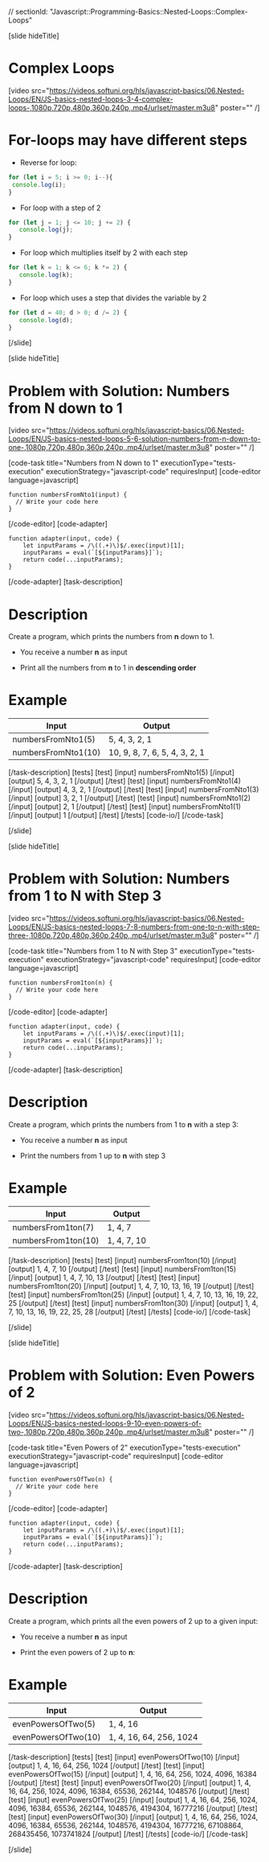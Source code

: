 // sectionId: "Javascript::Programming-Basics::Nested-Loops::Complex-Loops"

[slide hideTitle]
# Complex Loops

[video src="https://videos.softuni.org/hls/javascript-basics/06.Nested-Loops/EN/JS-basics-nested-loops-3-4-complex-loops-,1080p,720p,480p,360p,240p,.mp4/urlset/master.m3u8" poster="" /]

# For-loops may have different steps

* Reverse for loop: 

``` js live
for (let i = 5; i >= 0; i--){
 console.log(i);
}
```

* For loop with a step of 2

``` js live
for (let j = 1; j <= 10; j += 2) {
   console.log(j);
}
```

* For loop which multiplies itself by 2 with each step

``` js live
for (let k = 1; k <= 6; k *= 2) {
   console.log(k);
}
```

* For loop which uses a step that divides the variable by 2

``` js live
for (let d = 40; d > 0; d /= 2) {
   console.log(d);
}
```

[/slide]

[slide hideTitle]
# Problem with Solution: Numbers from N down to 1

[video src="https://videos.softuni.org/hls/javascript-basics/06.Nested-Loops/EN/JS-basics-nested-loops-5-6-solution-numbers-from-n-down-to-one-,1080p,720p,480p,360p,240p,.mp4/urlset/master.m3u8" poster="" /]

[code-task title="Numbers from N down to 1" executionType="tests-execution" executionStrategy="javascript-code" requiresInput]
[code-editor language=javascript]
```
function numbersFromNto1(input) {
  // Write your code here
}

```
[/code-editor]
[code-adapter]
```
function adapter(input, code) {
    let inputParams = /\((.+)\)$/.exec(input)[1];
    inputParams = eval(`[${inputParams}]`);
    return code(...inputParams);
}
```
[/code-adapter]
[task-description]
# Description
Create a program, which prints the numbers from **n** down to 1.

- You receive a number **n** as input

- Print all the numbers from **n** to 1 in **descending order**

# Example
| **Input** | **Output** |
| --- | --- |
| numbersFromNto1(5) | 5, 4, 3, 2, 1 |
| numbersFromNto1(10)| 10, 9, 8, 7, 6, 5, 4, 3, 2, 1 |


[/task-description]
[tests]
[test]
[input]
numbersFromNto1(5)
[/input]
[output]
5, 4, 3, 2, 1
[/output]
[/test]
[test]
[input]
numbersFromNto1(4)
[/input]
[output]
4, 3, 2, 1
[/output]
[/test]
[test]
[input]
numbersFromNto1(3)
[/input]
[output]
3, 2, 1
[/output]
[/test]
[test]
[input]
numbersFromNto1(2)
[/input]
[output]
2, 1
[/output]
[/test]
[test]
[input]
numbersFromNto1(1)
[/input]
[output]
1
[/output]
[/test]
[/tests]
[code-io/]
[/code-task]

[/slide]

[slide hideTitle]
# Problem with Solution: Numbers from 1 to N with Step 3

[video src="https://videos.softuni.org/hls/javascript-basics/06.Nested-Loops/EN/JS-basics-nested-loops-7-8-numbers-from-one-to-n-with-step-three-,1080p,720p,480p,360p,240p,.mp4/urlset/master.m3u8" poster="" /]

[code-task title="Numbers from 1 to N with Step 3" executionType="tests-execution" executionStrategy="javascript-code" requiresInput]
[code-editor language=javascript]
```
function numbersFrom1ton(n) {
  // Write your code here
}
```
[/code-editor]
[code-adapter]
```
function adapter(input, code) {
    let inputParams = /\((.+)\)$/.exec(input)[1];
    inputParams = eval(`[${inputParams}]`);
    return code(...inputParams);
}
```
[/code-adapter]
[task-description]
# Description
Create a program, which prints the numbers from 1 to **n** with a step 3:

* You receive a number **n** as input

* Print the numbers from 1 up to **n** with step 3


# Example
| **Input** | **Output** |
| --- | --- |
| numbersFrom1ton(7) | 1, 4, 7 |
| numbersFrom1ton(10) | 1, 4, 7, 10 |

[/task-description]
[tests]
[test]
[input]
numbersFrom1ton(10)
[/input]
[output]
1, 4, 7, 10
[/output]
[/test]
[test]
[input]
numbersFrom1ton(15)
[/input]
[output]
1, 4, 7, 10, 13
[/output]
[/test]
[test]
[input]
numbersFrom1ton(20)
[/input]
[output]
1, 4, 7, 10, 13, 16, 19
[/output]
[/test]
[test]
[input]
numbersFrom1ton(25)
[/input]
[output]
1, 4, 7, 10, 13, 16, 19, 22, 25
[/output]
[/test]
[test]
[input]
numbersFrom1ton(30)
[/input]
[output]
1, 4, 7, 10, 13, 16, 19, 22, 25, 28
[/output]
[/test]
[/tests]
[code-io/]
[/code-task]

[/slide]

[slide hideTitle]
# Problem with Solution: Even Powers of 2

[video src="https://videos.softuni.org/hls/javascript-basics/06.Nested-Loops/EN/JS-basics-nested-loops-9-10-even-powers-of-two-,1080p,720p,480p,360p,240p,.mp4/urlset/master.m3u8" poster="" /]

[code-task title="Even Powers of 2" executionType="tests-execution" executionStrategy="javascript-code" requiresInput]
[code-editor language=javascript]
```
function evenPowersOfTwo(n) {
  // Write your code here
}
```
[/code-editor]
[code-adapter]
```
function adapter(input, code) {
    let inputParams = /\((.+)\)$/.exec(input)[1];
    inputParams = eval(`[${inputParams}]`);
    return code(...inputParams);
}
```
[/code-adapter]
[task-description]
# Description
Create a program, which prints all the even powers of 2 up to a given input:

* You receive a number **n** as input

* Print the even powers of 2 up to **n**:

# Example
| **Input** | **Output** |
| --- | --- |
| evenPowersOfTwo(5) | 1, 4, 16 |
| evenPowersOfTwo(10) | 1, 4, 16, 64, 256, 1024 |

[/task-description]
[tests]
[test]
[input]
evenPowersOfTwo(10)
[/input]
[output]
1, 4, 16, 64, 256, 1024
[/output]
[/test]
[test]
[input]
evenPowersOfTwo(15)
[/input]
[output]
1, 4, 16, 64, 256, 1024, 4096, 16384
[/output]
[/test]
[test]
[input]
evenPowersOfTwo(20)
[/input]
[output]
1, 4, 16, 64, 256, 1024, 4096, 16384, 65536, 262144, 1048576
[/output]
[/test]
[test]
[input]
evenPowersOfTwo(25)
[/input]
[output]
1, 4, 16, 64, 256, 1024, 4096, 16384, 65536, 262144, 1048576, 4194304, 16777216
[/output]
[/test]
[test]
[input]
evenPowersOfTwo(30)
[/input]
[output]
1, 4, 16, 64, 256, 1024, 4096, 16384, 65536, 262144, 1048576, 4194304, 16777216, 67108864, 268435456, 1073741824
[/output]
[/test]
[/tests]
[code-io/]
[/code-task]

[/slide]
